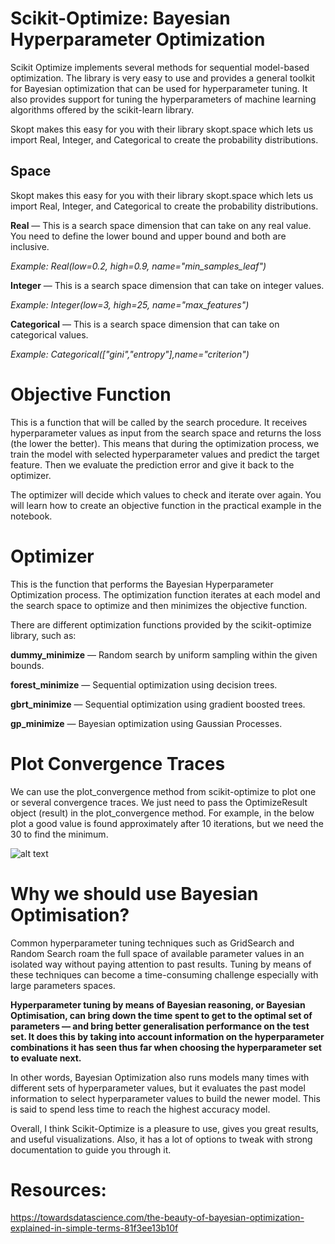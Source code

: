 # Scikit-Optimize: Bayesian Hyperparameter Optimization
 Scikit Optimize implements several methods for sequential model-based optimization.  The library is very easy to use and provides a general toolkit for Bayesian optimization that can be used for hyperparameter tuning. It also provides support for tuning the hyperparameters of machine learning algorithms offered by the scikit-learn library.

Skopt makes this easy for you with their library skopt.space which lets us import Real, Integer, and Categorical to create the probability distributions.

## Space

Skopt makes this easy for you with their library skopt.space which lets us import Real, Integer, and Categorical to create the probability distributions.


__Real__ — This is a search space dimension that can take on any real value. You need to define the lower bound and upper bound and both are inclusive.

_Example: Real(low=0.2, high=0.9, name="min_samples_leaf")_

__Integer__ — This is a search space dimension that can take on integer values.

_Example: Integer(low=3, high=25, name="max_features")_

__Categorical__ — This is a search space dimension that can take on categorical values.

_Example: Categorical(["gini","entropy"],name="criterion")_


# Objective Function

This is a function that will be called by the search procedure. It receives hyperparameter values as input from the search space and returns the loss (the lower the better). This means that during the optimization process, we train the model with selected hyperparameter values and predict the target feature. Then we evaluate the prediction error and give it back to the optimizer.

The optimizer will decide which values to check and iterate over again. You will learn how to create an objective function in the practical example in the notebook.

# Optimizer

This is the function that performs the Bayesian Hyperparameter Optimization process. The optimization function iterates at each model and the search space to optimize and then minimizes the objective function.

There are different optimization functions provided by the scikit-optimize library, such as:

__dummy_minimize__ — Random search by uniform sampling within the given bounds.

__forest_minimize__ — Sequential optimization using decision trees.

__gbrt_minimize__ — Sequential optimization using gradient boosted trees.

__gp_minimize__ — Bayesian optimization using Gaussian Processes.

# Plot Convergence Traces

We can use the plot_convergence method from scikit-optimize to plot one or several convergence traces. We just need to pass the OptimizeResult object (result) in the plot_convergence method. For example, in the below plot a good value is found approximately after 10 iterations, but we need the 30 to find the minimum. 

![alt text](https://scikit-optimize.github.io/stable/_images/sphx_glr_bayesian-optimization_002.png)

# Why we should use Bayesian Optimisation?

Common hyperparameter tuning techniques such as GridSearch and Random Search roam the full space of available parameter values in an isolated way without paying attention to past results. Tuning by means of these techniques can become a time-consuming challenge especially with large parameters spaces. 

__Hyperparameter tuning by means of Bayesian reasoning, or Bayesian Optimisation, can bring down the time spent to get to the optimal set of parameters — and bring better generalisation performance on the test set. It does this by taking into account information on the hyperparameter combinations it has seen thus far when choosing the hyperparameter set to evaluate next.__

In other words, Bayesian Optimization also runs models many times with different sets of hyperparameter values, but it evaluates the past model information to select hyperparameter values to build the newer model. This is said to spend less time to reach the highest accuracy model.




Overall, I think Scikit-Optimize is a pleasure to use, gives you great results, and useful visualizations. Also, it has a lot of options to tweak with strong documentation to guide you through it.

# Resources:

https://towardsdatascience.com/the-beauty-of-bayesian-optimization-explained-in-simple-terms-81f3ee13b10f
